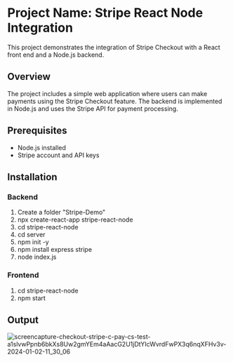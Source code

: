 # Project Name: Stripe React Node Integration

This project demonstrates the integration of Stripe Checkout with a React front end and a Node.js backend.

## Overview

The project includes a simple web application where users can make payments using the Stripe Checkout feature. The backend is implemented in Node.js and uses the Stripe API for payment processing.

## Prerequisites

- Node.js installed
- Stripe account and API keys

## Installation
### Backend
<ol>
  <li>Create a folder "Stripe-Demo"</li>
  <li>npx create-react-app stripe-react-node</li>
  <li>cd stripe-react-node</li>
  <li>cd server</li>
  <li>npm init -y</li>
  <li>npm install express stripe</li>
  <li>node index.js</li>
</ol>

### Frontend
<ol>
  <li>cd stripe-react-node</li>
  <li>npm start</li>
</ol>

## Output

![screencapture-checkout-stripe-c-pay-cs-test-a1slvwPpnb6bkXs8Uw2gmYEm4aAacG2U1jDtYIcWvrdFwPX3q6nqXFHv3v-2024-01-02-11_30_06](https://github.com/nikhilarokkam/Stripe-Payment-Integration/assets/115566678/447c00c3-becd-49d0-87d5-282fe239ca27)










